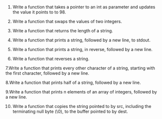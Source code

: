 1. Write a function that takes a pointer to an int as parameter and updates the value it points to to 98.

2. Write a function that swaps the values of two integers.

3. Write a function that returns the length of a string.

4. Write a function that prints a string, followed by a new line, to stdout.

5. Write a function that prints a string, in reverse, followed by a new line.

6. Write a function that reverses a string.

7.Write a function that prints every other character of a string, starting with the first character, followed by a new line.

8.Write a function that prints half of a string, followed by a new line.

9.Write a function that prints n elements of an array of integers, followed by a new line.

10. Write a function that copies the string pointed to by src, including the terminating null byte (\0), to the buffer pointed to by dest.

